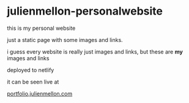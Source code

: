 # julienmellon-personalwebsite

this is my personal website

just a static page with some images and links.  

i guess every website is really just images and links, but these are **my** images and links

deployed to netlify 

it can be seen live at

[portfolio.julienmellon.com](https://portfolio.julienmellon.com)
